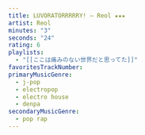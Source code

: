```yaml
---
title: LUVORATORRRRRY! — Reol ★★★
artist: Reol
minutes: "3"
seconds: "24"
rating: 6
playlists:
  - "[[ここは痛みのない世界だと思ってた]]"
favoritesTrackNumber:
primaryMusicGenre:
  - j-pop
  - electropop
  - electro house
  - denpa
secondaryMusicGenre:
  - pop rap
---
```

